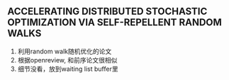 ## ACCELERATING DISTRIBUTED STOCHASTIC OPTIMIZATION VIA SELF-REPELLENT RANDOM WALKS
1. 利用random walk随机优化的论文
2. 根据openreview, 和前序论文很相似
3. 细节没看，放到waiting list buffer里